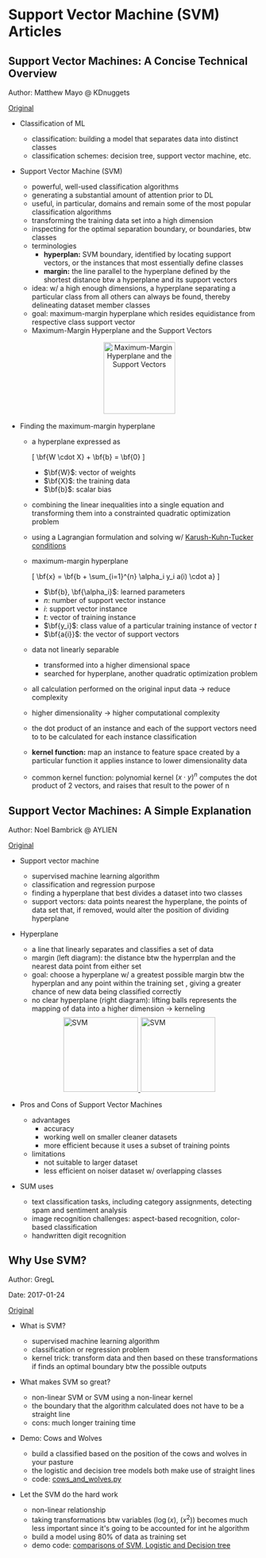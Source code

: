 # Support Vector Machine (SVM) Articles


## Support Vector Machines: A Concise Technical Overview

Author: Matthew Mayo @ KDnuggets

[Original](https://tinyurl.com/ybazrz4w)

+ Classification of ML
  + classification: building a model that separates data into distinct classes
  + classification schemes: decision tree, support vector machine, etc.

+ Support Vector Machine (SVM)
  + powerful, well-used classification algorithms
  + generating a substantial amount of attention prior to DL
  + useful, in particular, domains and remain some of the most popular classification algorithms
  + transforming the training data set into a high dimension
  + inspecting for the optimal separation boundary, or boundaries, btw classes
  + terminologies
    + __hyperplan:__ SVM boundary, identified by locating support vectors, or the instances that most essentially define classes
    + __margin:__ the line parallel to the hyperplane defined by the shortest distance btw a hyperplane and its support vectors
  + idea: w/ a high enough dimensions, a hyperplane separating a particular class from all others can always be found, thereby delineating dataset member classes
  + goal: maximum-margin hyperplane which resides equidistance from respective class support vector
  + Maximum-Margin Hyperplane and the Support Vectors

  <figure style="margin: 0.5em; text-align: center;">
    <img style="margin: 0.1em; padding-top: 0.5em; width: 15vw;"
      onclick="window.open('https://tinyurl.com/ybazrz4w')"
      src    ="https://tinyurl.com/y8td5whg"
      alt    ="Maximum-Margin Hyperplane and the Support Vectors"
      title  ="Maximum-Margin Hyperplane and the Support Vectors"
    />
  </figure>

+ Finding the maximum-margin hyperplane
  + a hyperplane expressed as

    \[ \bf{W  \cdot X} + \bf{b} = \bf{0} \]

    + $\bf{W}$: vector of weights
    + $\bf{X}$: the training data
    + $\bf{b}$: scalar bias
  + combining the linear inequalities into a single equation and transforming them into a  constrainted quadratic optimization problem
  + using a Lagrangian formulation and solving w/ [Karush-Kuhn-Tucker conditions](https://tinyurl.com/lv88ujf)
  + maximum-margin hyperplane

    \[ \bf{x} = \bf{b + \sum_{i=1}^{n} \alpha_i y_i a(i) \cdot a} \]

    + $\bf{b}, \bf{\alpha_i}$: learned parameters
    + $n$: number of support vector instance
    + $i$: support vector instance
    + $t$: vector of training instance
    + $\bf{y_i}$: class value of a particular training instance of vector $t$
    + $\bf{a{i}}$: the vector of support vectors
  + data not linearly separable
    + transformed into a higher dimensional space
    + searched for hyperplane, another quadratic optimization problem
  + all calculation performed on the original input data $\to$ reduce complexity
  + higher dimensionality $\to$ higher computational complexity
  + the dot product of an instance and each of the support vectors need to to be calculated for each instance classification
  + __kernel function:__ map an instance to feature space created by a particular function it applies instance to lower dimensionality data
  + common kernel function: polynomial kernel $(x \cdot y)^n$ computes the dot product of 2 vectors, and raises that result to the power of n


## Support Vector Machines: A Simple Explanation

Author: Noel Bambrick @ AYLIEN

[Original](https://tinyurl.com/yaw2okww)

+ Support vector machine
  + supervised machine learning algorithm
  + classification and regression purpose
  + finding a hyperplane that best divides a dataset into two classes
  + support vectors: data points nearest the hyperplane, the points of data set that, if removed, would alter the position of dividing hyperplane

+ Hyperplane
  + a line that linearly separates and classifies a set of data
  + margin (left diagram): the distance btw the hyperrplan and the nearest data point from either set
  + goal: choose a hyperplane w/ a greatest possible margin btw the hyperplan and any point within the training set , giving a greater chance of new data being classified correctly
  + no clear hyperplane (right diagram): lifting balls represents the mapping of data into a higher dimension $\to$ kerneling

  <div style="margin: 0.5em; display: flex; justify-content: center; align-items: center; flex-flow: row wrap;">
    <a href="https://tinyurl.com/yaw2okww" ismap target="_blank">
      <img style="margin: 0.1em;" height=150
        src  ="https://tinyurl.com/ydau7omt"
        alt  ="SVM"
        title="SVM"
      >
      <img style="margin: 0.1em;" height=150
        src  ="https://tinyurl.com/y9x59eke"
        alt  ="SVM"
        title="SVM"
      >
    </a>
  </div>

+ Pros and Cons of Support Vector Machines
  + advantages
    + accuracy
    + working well on smaller cleaner datasets
    + more efficient because it uses a subset of training points
  + limitations
    + not suitable to larger dataset
    + less efficient on noiser dataset w/ overlapping classes

+ SUM uses
  + text classification tasks, including category assignments, detecting spam and sentiment analysis
  + image recognition challenges: aspect-based recognition, color-based classification
  + handwritten digit recognition


## Why Use SVM?

Author: GregL

Date: 2017-01-24

[Original](https://tinyurl.com/y7ft7wn7)

+ What is SVM?
  + supervised machine learning algorithm
  + classification or regression problem
  + kernel trick: transform data and then based on these transformations if finds an optimal boundary btw the possible outputs

+ What makes SVM so great?
  + non-linear SVM or SVM using a non-linear kernel
  + the boundary that the algorithm calculated does not have to be a straight line
  + cons: much longer training time

+ Demo: Cows and Wolves
  + build a classified based on the position of the cows and wolves in your pasture
  + the logistic and decision tree models both make use of straight lines
  + code: [cows_and_wolves.py](src/a15-cows_and_wolves.py)

+ Let the SVM do the hard work
  + non-linear relationship
  + taking transformations btw variables ($\log(x)$, $(x^2)$) becomes much less important since it's going to be accounted for int he algorithm
  + build a model using 80% of data as training set
  + demo code: [comparisons of SVM, Logistic and Decision tree](src/a15-comparisons.py)




